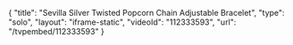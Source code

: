 {
    "title": "Sevilla Silver Twisted Popcorn Chain Adjustable Bracelet",
    "type": "solo",
    "layout": "iframe-static",
    "videoId": "112333593",
    "url": "\/tvpembed\/112333593"
}